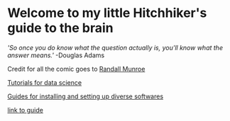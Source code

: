 # Welcome to my little Hitchhiker's guide to the brain

_'So once you do know what the question actually is, you'll know what the answer means.'_     -Douglas Adams  

Credit for all the comic goes to [Randall Munroe](https://xkcd.com/)  </br>

[Tutorials for data science](https://munoztd0.github.io/Hitchhikers_guide_to_the_brain/links)  </br>

[Guides for installing and setting up diverse softwares](https://munoztd0.github.io/Hitchhikers_guide_to_the_brain/install)  </br>

[link to guide](https://munoztd0.github.io/Hitchhikers_guide_to_the_brain/)  </br>

